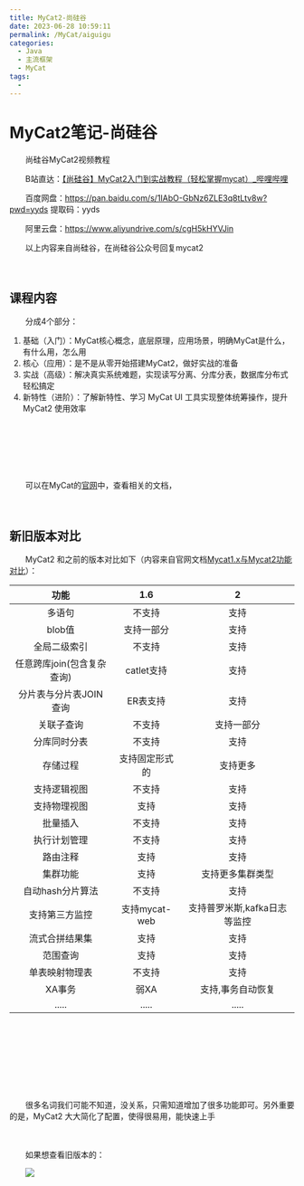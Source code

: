 ```yaml
---
title: MyCat2-尚硅谷
date: 2023-06-28 10:59:11
permalink: /MyCat/aiguigu
categories:
  - Java
  - 主流框架
  - MyCat
tags:
  - 
---
```

# MyCat2笔记-尚硅谷

　　尚硅谷MyCat2视频教程

<!-- more -->

　　B站直达：[【尚硅谷】MyCat2入门到实战教程（轻松掌握mycat）_哔哩哔哩](https://www.bilibili.com/video/BV1iT41157JX)

　　百度网盘：https://pan.baidu.com/s/1IAbO-GbNz6ZLE3q8tLtv8w?pwd=yyds 提取码：yyds

　　阿里云盘：https://www.aliyundrive.com/s/cgH5kHYVJin

　　以上内容来自尚硅谷，在尚硅谷公众号回复mycat2

　　‍

## 课程内容

　　分成4个部分：

1. 基础（入门）：MyCat核心概念，底层原理，应用场景，明确MyCat是什么，有什么用，怎么用
2. 核心（应用）：是不是从零开始搭建MyCat2，做好实战的准备
3. 实战（高级）：解决真实系统难题，实现读写分离、分库分表，数据库分布式轻松搞定
4. 新特性（进阶）：了解新特性、学习 MyCat UI 工具实现整体统筹操作，提升 MyCat2 使用效率

　　‍

　　‍

　　‍

　　可以在MyCat的[官网](http://www.mycat.org.cn/)中，查看相关的文档，

　　‍

## 新旧版本对比

　　MyCat2 和之前的版本对比如下（内容来自官网文档[Mycat1.x与Mycat2功能对比](https://www.yuque.com/ccazhw/ml3nkf/vm9gru)）：

|功能|1.6|2|
| :--------------------------: | :--------------: | :----------------------------: |
|多语句|不支持|支持|
|blob值|支持一部分|支持|
|全局二级索引|不支持|支持|
|任意跨库join(包含复杂查询)|catlet支持|支持|
|分片表与分片表JOIN查询|ER表支持|支持|
|关联子查询|不支持|支持一部分|
|分库同时分表|不支持|支持|
|存储过程|支持固定形式的|支持更多|
|支持逻辑视图|不支持|支持|
|支持物理视图|支持|支持|
|批量插入|不支持|支持|
|执行计划管理|不支持|支持|
|路由注释|支持|支持|
|集群功能|支持|支持更多集群类型|
|自动hash分片算法|不支持|支持|
|支持第三方监控|支持mycat-web|支持普罗米斯,kafka日志等监控|
|流式合拼结果集|支持|支持|
|范围查询|支持|支持|
|单表映射物理表|不支持|支持|
|XA事务|弱XA|支持,事务自动恢复|
|.....|.....|.....|

　　‍

　　‍

　　‍

　　‍

　　很多名词我们可能不知道，没关系，只需知道增加了很多功能即可。另外重要的是，MyCat2 大大简化了配置，使得很易用，能快速上手

　　‍

　　如果想查看旧版本的：

　　![](https://image.peterjxl.com/blog/image-20230611223438-oa4x039.png)
